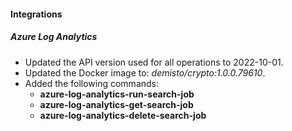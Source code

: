 
#### Integrations

##### Azure Log Analytics

- Updated the API version used for all operations to 2022-10-01.
- Updated the Docker image to: *demisto/crypto:1.0.0.79610*.
- Added the following commands:
    - **azure-log-analytics-run-search-job**
    - **azure-log-analytics-get-search-job**
    - **azure-log-analytics-delete-search-job**

